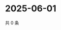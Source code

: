 # 2025-06-01

共 0 条

<!-- BEGIN ZHIHUQUESTIONS -->
<!-- 最后更新时间 Sun Jun 01 2025 19:08:42 GMT+0800 (China Standard Time) -->

<!-- END ZHIHUQUESTIONS -->
